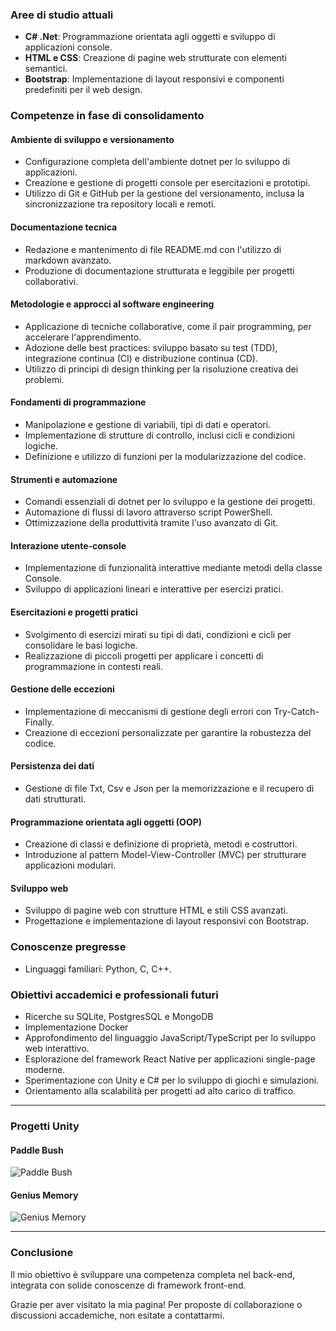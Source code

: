 ﻿### **Aree di studio attuali**
- **C# .Net**: Programmazione orientata agli oggetti e sviluppo di applicazioni console.
- **HTML e CSS**: Creazione di pagine web strutturate con elementi semantici.
- **Bootstrap**: Implementazione di layout responsivi e componenti predefiniti per il web design.

### **Competenze in fase di consolidamento**

#### **Ambiente di sviluppo e versionamento**
- Configurazione completa dell'ambiente dotnet per lo sviluppo di applicazioni.
- Creazione e gestione di progetti console per esercitazioni e prototipi.
- Utilizzo di Git e GitHub per la gestione del versionamento, inclusa la sincronizzazione tra repository locali e remoti.

#### **Documentazione tecnica**
- Redazione e mantenimento di file README.md con l'utilizzo di markdown avanzato.
- Produzione di documentazione strutturata e leggibile per progetti collaborativi.

#### **Metodologie e approcci al software engineering**
- Applicazione di tecniche collaborative, come il pair programming, per accelerare l'apprendimento.
- Adozione delle best practices: sviluppo basato su test (TDD), integrazione continua (CI) e distribuzione continua (CD).
- Utilizzo di principi di design thinking per la risoluzione creativa dei problemi.

#### **Fondamenti di programmazione**
- Manipolazione e gestione di variabili, tipi di dati e operatori.
- Implementazione di strutture di controllo, inclusi cicli e condizioni logiche.
- Definizione e utilizzo di funzioni per la modularizzazione del codice.

#### **Strumenti e automazione**
- Comandi essenziali di dotnet per lo sviluppo e la gestione dei progetti.
- Automazione di flussi di lavoro attraverso script PowerShell.
- Ottimizzazione della produttività tramite l'uso avanzato di Git.

#### **Interazione utente-console**
- Implementazione di funzionalità interattive mediante metodi della classe Console.
- Sviluppo di applicazioni lineari e interattive per esercizi pratici.

#### **Esercitazioni e progetti pratici**
- Svolgimento di esercizi mirati su tipi di dati, condizioni e cicli per consolidare le basi logiche.
- Realizzazione di piccoli progetti per applicare i concetti di programmazione in contesti reali.

#### **Gestione delle eccezioni**
- Implementazione di meccanismi di gestione degli errori con Try-Catch-Finally.
- Creazione di eccezioni personalizzate per garantire la robustezza del codice.

#### **Persistenza dei dati**
- Gestione di file Txt, Csv e Json per la memorizzazione e il recupero di dati strutturati.

#### **Programmazione orientata agli oggetti (OOP)**
- Creazione di classi e definizione di proprietà, metodi e costruttori.
- Introduzione al pattern Model-View-Controller (MVC) per strutturare applicazioni modulari.

#### **Sviluppo web**
- Sviluppo di pagine web con strutture HTML e stili CSS avanzati.
- Progettazione e implementazione di layout responsivi con Bootstrap.

### **Conoscenze pregresse**
- Linguaggi familiari: Python, C, C++.

### **Obiettivi accademici e professionali futuri**
- Ricerche su SQLite, PostgresSQL e MongoDB
- Implementazione Docker
- Approfondimento del linguaggio JavaScript/TypeScript per lo sviluppo web interattivo.
- Esplorazione del framework React Native per applicazioni single-page moderne.
- Sperimentazione con Unity e C# per lo sviluppo di giochi e simulazioni.
- Orientamento alla scalabilità per progetti ad alto carico di traffico.
---
### **Progetti Unity**

#### Paddle Bush

![Paddle Bush](https://i.giphy.com/media/v1.Y2lkPTc5MGI3NjExdThqZXRsNGNwbm50aHByYTNlemRydHJjcmNicmF1M3lydjhpb2ozNyZlcD12MV9pbnRlcm5hbF9naWZfYnlfaWQmY3Q9Zw/p2C0W5YlKUebEsUdcM/giphy.gif)

#### Genius Memory
![Genius Memory](https://i.giphy.com/media/v1.Y2lkPTc5MGI3NjExbDdoa2t4bnN4NGt3OWsweHh3enFnc3N2cmEwNm1rdmEzZ2RkYzg4bSZlcD12MV9pbnRlcm5hbF9naWZfYnlfaWQmY3Q9Zw/c5wnXCnfnFXB3GBuZG/giphy.gif)

---

### **Conclusione**
Il mio obiettivo è sviluppare una competenza completa nel back-end, integrata con solide conoscenze di framework front-end. 

Grazie per aver visitato la mia pagina! Per proposte di collaborazione o discussioni accademiche, non esitate a contattarmi.

